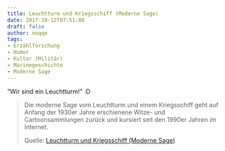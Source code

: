 ```yaml
---
title: Leuchtturm und Kriegsschiff (Moderne Sage)
date: 2017-10-12T07:51:08
draft: false
author: noqqe
tags:
- Erzählforschung
- Humor
- Kultur (Militär)
- Marinegeschichte
- Moderne Sage
---
```


"Wir sind ein Leuchtturm!" :D

> Die moderne Sage vom Leuchtturm und einem Kriegsschiff geht auf Anfang der
> 1930er Jahre erschienene Witze- und Cartoonsammlungen zurück und kursiert seit
> den 1990er Jahren im Internet.
>
> Quelle: [Leuchtturm und Kriegsschiff (Moderne Sage)](https://de.wikipedia.org/wiki/Leuchtturm_und_Kriegsschiff_(Moderne_Sage))